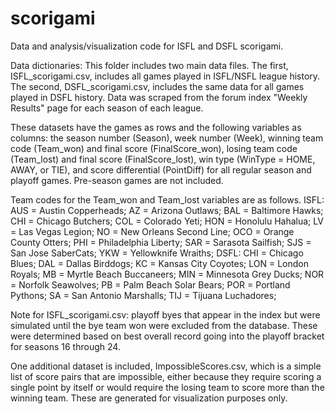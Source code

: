 # scorigami
Data and analysis/visualization code for ISFL and DSFL scorigami.

Data dictionaries:
This folder includes two main data files. The first, ISFL_scorigami.csv, includes all games played in ISFL/NSFL league history. The second, DSFL_scorigami.csv, includes the same data for all games played in DSFL history. Data was scraped from the forum index "Weekly Results" page for each season of each league. 

These datasets have the games as rows and the following variables as columns: the season number (Season), week number (Week), winning team code (Team_won) and final score (FinalScore_won), losing team code (Team_lost) and final score (FinalScore_lost), win type (WinType = HOME, AWAY, or TIE), and score differential (PointDiff) for all regular season and playoff games. Pre-season games are not included. 

Team codes for the Team_won and Team_lost variables are as follows.
ISFL:
  AUS = Austin Copperheads;
  AZ = Arizona Outlaws;
  BAL = Baltimore Hawks;
  CHI = Chicago Butchers;
  COL = Colorado Yeti;
  HON = Honolulu Hahalua;
  LV = Las Vegas Legion;
  NO = New Orleans Second Line;
  OCO = Orange County Otters;
  PHI = Philadelphia Liberty;
  SAR = Sarasota Sailfish;
  SJS = San Jose SaberCats;
  YKW = Yellowknife Wraiths;
DSFL:
  CHI = Chicago Blues;
  DAL = Dallas Birddogs;
  KC = Kansas City Coyotes;
  LON = London Royals;
  MB = Myrtle Beach Buccaneers;
  MIN = Minnesota Grey Ducks;
  NOR = Norfolk Seawolves;
  PB = Palm Beach Solar Bears;
  POR = Portland Pythons;
  SA = San Antonio Marshalls;
  TIJ = Tijuana Luchadores;

Note for ISFL_scorigami.csv: playoff byes that appear in the index but were simulated until the bye team won were excluded from the database. These were determined based on best overall record going into the playoff bracket for seasons 16 through 24. 

One additional dataset is included, ImpossibleScores.csv, which is a simple list of score pairs that are impossible, either because they require scoring a single point by itself or would require the losing team to score more than the winning team. These are generated for visualization purposes only.

